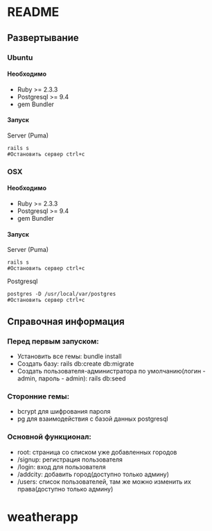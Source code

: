 # README

## Развертывание

### Ubuntu


#### Необходимо

- Ruby >= 2.3.3
- Postgresql >= 9.4
- gem Bundler

#### Запуск

Server (Puma)

    rails s
    #Остановить сервер ctrl+c


### OSX


#### Необходимо

- Ruby >= 2.3.3
- Postgresql >= 9.4
- gem Bundler

#### Запуск

Server (Puma)

    rails s
    #Остановить сервер ctrl+c

Postgresql

    postgres -D /usr/local/var/postgres
    #Остановить сервер ctrl+c

## Справочная информация

### Перед первым запуском:

- Установить все гемы: bundle install
- Создать базу: rails db:create db:migrate
- Создать пользователя-администратора по умолчанию(логин - admin, пароль - admin): rails db:seed

### Сторонние гемы:

- bcrypt для шифрования пароля
- pg для взаимодействия с базой данных postgresql

### Основной функционал:

- root: страница со списком уже добавленных городов
- /signup: регистрация пользователя
- /login: вход для пользователя
- /addcity: добавить город(доступно только админу)
- /users: список пользователей, там же можно изменить их права(доступно только админу)

# weatherapp
